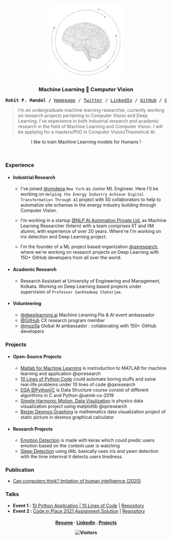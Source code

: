 <p align="center">
  <a href="https://github.com/qxresearchx">
    <img src="https://github.com/xiaowuc2/xiaowuc2/blob/master/source/lgo.png" alt="Logo" width="230" height="230">
  </a>
  <h3 align="center">Machine Learning ​​🗼​ Computer Vision</h3>
</p>

<p align="center">
  
  
  <p><pre align="center">
<strong>Rohit P. Mandal /</strong> <a href="https://xiaowuc2.vercel.app">Homepage</a> / <a href="https://twitter.com/NPRougier">Twitter</a> / <a href="https://linkedin.com/in/xiaowuc2">LinkedIn</a> / <a href="https://github.com/rougier">GitHub</a> / <a href="https://gist.github.com/rougier">Gist</a> / <a href="https://stackoverflow.com/users/3348261/nicolas-rougier">Stackoveflow</a> / <a href="https://www.quora.com/profile/Rohit-Prasan-Mandal">Quora</a> / <a href="https://www.youtube.com/channel/UCX7oe66V8zyFpAJyMfPL9VA">YouTube</a></pre></p>

> I’m an undergraduate machine learning researcher, currently working on research 
> projects pertaining to Computer Vision and Deep Learning.  I've experience in both industrial research and academic research in 
> the field of Machine Learning and Computer Vision.
> I will be applying for a masters/PhD in Computer Vision/Theoretical AI.

<p align="center">I like to train Machine Learning models for Humans !</p>
  
<br>
  
### Experience 
  
* #### Industrial Research
  * I've joined [@omdena](https://omdena.com) `New York` as Junior ML Engineer. Here I'll be working on `Helping the Energy Industry Achieve Digital Transformation Through AI` project with 50 collaborators to help to automatize site schemas in the energy industry building through Computer Vision.
  
  * I'm working in a startup [@NLP AI Automation Private Ltd.](https://www.nlpaia.com/) as Machine Learning Researcher (Intern) with a team comprises IIT and IIM alumni, with experience of over 20 years. Where're I'm working on iris detection and Deep Learning project.

  * I'm the founder of a ML project based organization [@qxresearch](https://qxresearch.github.io), where we're working on research projects on Deep Learning with 150+ GitHub developers from all over the world.
  
 * #### Academic Research
  
    * Research Assistant at University of Engineering and Management, Kolkata. Working on Deep Learning based projects under supervision of `Professor Sankhadeep Chaterjee`.
* #### Volunteering 
    * [@deeplearning.ai](https://www.deeplearning.ai/) Machine Leraning Pie & AI event ambassador 
    * [@GitHub](https://github.com) CX research program member
    * [@mozilla](https://community.mozilla.org/en/groups/qx-research) Global AI ambassador : collaborating with 150+ GitHub developers


### Projects
  - #### Open-Source Projects
  
    - [Matlab for Machine Learning](https://github.com/qxresearchx/matlab-for-machine-leaning) is instroduction to MATLAB for machine learning  and application @qxresearch
    - [10 Lines of Python Code]() could automate boring stuffs and solve real-life problems under 10 lines of code @qxresearch 
    - [DSA @Python|C](https://github.com/UEMK-CS-2019/DSA) is Data Structure course consist of different algorithms in C and Python @uemk-cs-2019
    - [Simple Harmonic Motion, Data Visulization](https://github.com/qxresearch/Simple-Harmonic-Motion) is physics data visualization project using matplotlib @qxresearch
    - [Beizer Desmos Graphing](https://github.com/xiaowuc2/BezierDesmosGraphing) is mathematics data visualization project of static picture in desmos graphical calculator
  
  - #### Research Projects 
    - [Emotion Detection](https://github.com/xiaowuc2/Emotion-Checking-ML-Computer-Vision) is made with keras which could predic users emotion based on the content user is watching
    - [Sleep Detection]() using dlib, basically uses iris and yawn detection with the time internval it detects users tiredness.
  

  
### Publication
  
  - [Can computers think? Imitation of human intelligence (2020)](https://www.researchgate.net/publication/340645375_TITLE_CAN_COMPUTER_THINK_IMITATION_of_HUMAN_INTELLIGENCE)
  

  
### Talks 

- **Event 1 :** [10 Python Application | 10 Lines of Code](https://www.youtube.com/watch?v=B0_0gK_CUpM&list=PLK_zxbpEUfmVPsXnl1wx1s6BD8eBUjuOM) | [Repository](https://github.com/qxresearch/qxresearch-event-1)
- **Event 2 :** [Code in Place 2021 Assignment Solution](https://www.youtube.com/watch?v=5JpVuQNYoho&list=PLK_zxbpEUfmWO7zL7661s8ck4Ly2m0m-m) | [Repository](https://github.com/xiaowuc2/Code-in-Place-2021-Assignment-Solution) 


 <h4 align="center">
    <a href="https://drive.google.com/file/d/1ALxiEOuDepm2v53wvKULA_ScwWMVfX85/view?usp=sharing">Resume</a>
     ·  
    <a href="https://linkedin.com/in/xiaowuc2">LinkedIn</a>
     .
    <a href="https://github.com/xiaowuc2#----cv-----------projects----------email">Projects</a>
</p>
<p align="center">
 <td><img src="https://profile-counter.glitch.me/xiaowuc2/count.svg" alt="Visitors" height="19" /></td>
</p>
